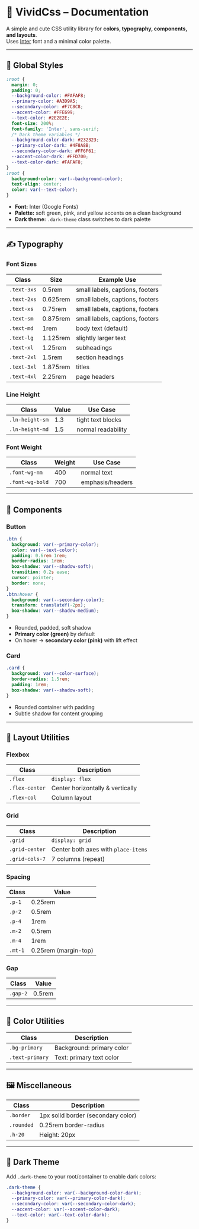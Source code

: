 # 🎨 VividCss – Documentation

A simple and cute CSS utility library for **colors, typography, components, and layouts**.  
Uses [Inter](https://fonts.google.com/specimen/Inter) font and a minimal color palette.  

---

## 🌈 Global Styles
```css
:root {
  margin: 0;
  padding: 0;
  --background-color: #FAFAF8;
  --primary-color: #A3D9A5;
  --secondary-color: #F7C8C8;
  --accent-color: #FFE699;
  --text-color: #2E2E2E;
  font-size: 200%;
  font-family: 'Inter', sans-serif;
  /* Dark theme variables */
  --background-color-dark: #232323;
  --primary-color-dark: #4F8A8B;
  --secondary-color-dark: #FF6F61;
  --accent-color-dark: #FFD700;
  --text-color-dark: #FAFAF8;
}
:root {
  background-color: var(--background-color);
  text-align: center;
  color: var(--text-color);
}
```

- **Font:** Inter (Google Fonts)  
- **Palette:** soft green, pink, and yellow accents on a clean background  
- **Dark theme:** `.dark-theme` class switches to dark palette

---

## ✍️ Typography

### Font Sizes
| Class       | Size     | Example Use           |
|-------------|----------|-----------------------|
| `.text-3xs`  | 0.5rem | small labels, captions, footers |
| `.text-2xs`  | 0.625rem | small labels, captions, footers |
| `.text-xs`  | 0.75rem | small labels, captions, footers |
| `.text-sm`  | 0.875rem | small labels, captions, footers |
| `.text-md`  | 1rem     | body text (default)   |
| `.text-lg`  | 1.125rem | slightly larger text  |
| `.text-xl`  | 1.25rem  | subheadings           |
| `.text-2xl` | 1.5rem   | section headings      |
| `.text-3xl` | 1.875rem | titles                |
| `.text-4xl` | 2.25rem  | page headers          |

### Line Height
| Class          | Value | Use Case              |
|----------------|-------|-----------------------|
| `.ln-height-sm`| 1.3   | tight text blocks     |
| `.ln-height-md`| 1.5   | normal readability    |

### Font Weight
| Class           | Weight | Use Case        |
|-----------------|--------|-----------------|
| `.font-wg-nm`   | 400    | normal text     |
| `.font-wg-bold` | 700    | emphasis/headers|

---

## 🧩 Components

### Button
```css
.btn {
  background: var(--primary-color);
  color: var(--text-color);
  padding: 0.6rem 1rem;
  border-radius: 1rem;
  box-shadow: var(--shadow-soft);
  transition: 0.2s ease;
  cursor: pointer;
  border: none;
}
.btn:hover {
  background: var(--secondary-color);
  transform: translateY(-2px);
  box-shadow: var(--shadow-medium);
}
```
- Rounded, padded, soft shadow  
- **Primary color (green)** by default  
- On hover → **secondary color (pink)** with lift effect  

### Card
```css
.card {
  background: var(--color-surface);
  border-radius: 1.5rem;
  padding: 1rem;
  box-shadow: var(--shadow-soft);
}
```
- Rounded container with padding  
- Subtle shadow for content grouping  

---

## 📐 Layout Utilities

### Flexbox
| Class          | Description                          |
|----------------|--------------------------------------|
| `.flex`        | `display: flex`                      |
| `.flex-center` | Center horizontally & vertically     |
| `.flex-col`    | Column layout                        |

### Grid
| Class          | Description                          |
|----------------|--------------------------------------|
| `.grid`        | `display: grid`                      |
| `.grid-center` | Center both axes with `place-items`  |
| `.grid-cols-7` | 7 columns (repeat)                   |

### Spacing
| Class  | Value   |
|--------|---------|
| `.p-1` | 0.25rem |
| `.p-2` | 0.5rem  |
| `.p-4` | 1rem    |
| `.m-2` | 0.5rem  |
| `.m-4` | 1rem    |
| `.mt-1`| 0.25rem (margin-top) |

### Gap
| Class   | Value   |
|---------|---------|
| `.gap-2`| 0.5rem  |

---

## 🎨 Color Utilities

| Class         | Description                       |
|---------------|-----------------------------------|
| `.bg-primary`| Background: primary color         |
| `.text-primary` | Text: primary text color             |

---

## 🖼️ Miscellaneous

| Class      | Description                      |
|------------|----------------------------------|
| `.border`  | 1px solid border (secondary color)|
| `.rounded` | 0.25rem border-radius             |
| `.h-20`    | Height: 20px                      |

---

## 🌚 Dark Theme

Add `.dark-theme` to your root/container to enable dark colors:
```css
.dark-theme {
  --background-color: var(--background-color-dark);
  --primary-color: var(--primary-color-dark);
  --secondary-color: var(--secondary-color-dark);
  --accent-color: var(--accent-color-dark);
  --text-color: var(--text-color-dark);
}
```

